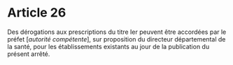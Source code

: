 # Article 26

Des dérogations aux prescriptions du titre Ier peuvent être accordées par le préfet [*autorité compétente*], sur proposition du directeur départemental de la santé, pour les établissements existants au jour de la publication du présent arrêté.
